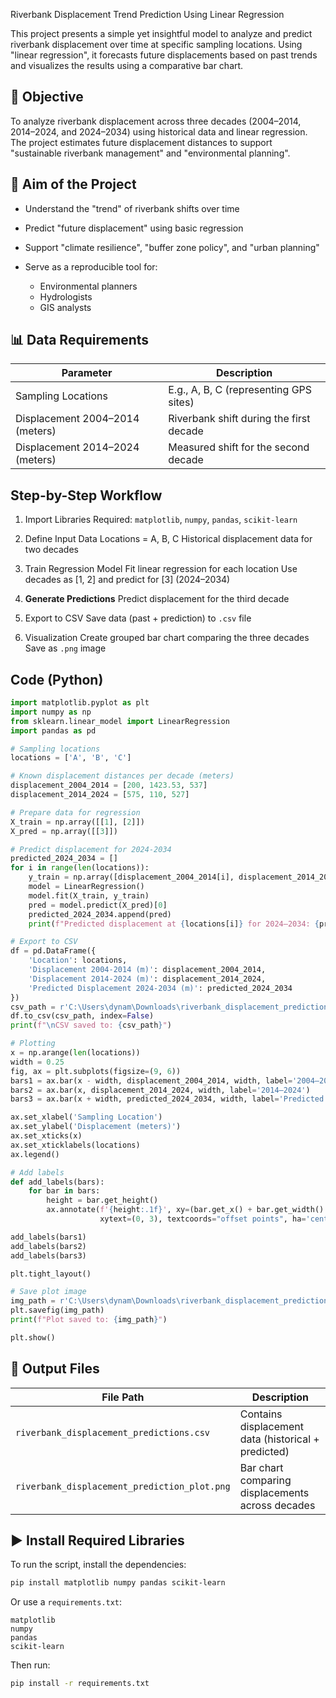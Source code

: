 Riverbank Displacement Trend Prediction Using Linear Regression

This project presents a simple yet insightful model to analyze and predict riverbank displacement over time at specific sampling locations. Using "linear regression", it forecasts future displacements based on past trends and visualizes the results using a comparative bar chart.

## 🎯 Objective

To analyze riverbank displacement across three decades (2004–2014, 2014–2024, and 2024–2034) using historical data and linear regression. The project estimates future displacement distances to support "sustainable riverbank management" and "environmental planning".

## 🧠 Aim of the Project

* Understand the "trend" of riverbank shifts over time
* Predict "future displacement" using basic regression
* Support "climate resilience", "buffer zone policy", and "urban planning"
* Serve as a reproducible tool for:

  * Environmental planners
  * Hydrologists
  * GIS analysts
## 📊 Data Requirements

| Parameter                       | Description                             |
| ------------------------------- | --------------------------------------- |
| Sampling Locations              | E.g., A, B, C (representing GPS sites)  |
| Displacement 2004–2014 (meters) | Riverbank shift during the first decade |
| Displacement 2014–2024 (meters) | Measured shift for the second decade    |

## Step-by-Step Workflow

1. Import Libraries
   Required: `matplotlib`, `numpy`, `pandas`, `scikit-learn`

2. Define Input Data
   Locations = A, B, C
   Historical displacement data for two decades

3. Train Regression Model
   Fit linear regression for each location
   Use decades as \[1, 2] and predict for \[3] (2024–2034)

4. **Generate Predictions**
   Predict displacement for the third decade

5. Export to CSV
   Save data (past + prediction) to `.csv` file

6. Visualization
   Create grouped bar chart comparing the three decades
   Save as `.png` image

##  Code (Python)

```python
import matplotlib.pyplot as plt
import numpy as np
from sklearn.linear_model import LinearRegression
import pandas as pd

# Sampling locations
locations = ['A', 'B', 'C']

# Known displacement distances per decade (meters)
displacement_2004_2014 = [200, 1423.53, 537]
displacement_2014_2024 = [575, 110, 527]

# Prepare data for regression
X_train = np.array([[1], [2]])
X_pred = np.array([[3]])

# Predict displacement for 2024-2034
predicted_2024_2034 = []
for i in range(len(locations)):
    y_train = np.array([displacement_2004_2014[i], displacement_2014_2024[i]])
    model = LinearRegression()
    model.fit(X_train, y_train)
    pred = model.predict(X_pred)[0]
    predicted_2024_2034.append(pred)
    print(f"Predicted displacement at {locations[i]} for 2024–2034: {pred:.2f} meters")

# Export to CSV
df = pd.DataFrame({
    'Location': locations,
    'Displacement 2004-2014 (m)': displacement_2004_2014,
    'Displacement 2014-2024 (m)': displacement_2014_2024,
    'Predicted Displacement 2024-2034 (m)': predicted_2024_2034
})
csv_path = r'C:\Users\dynam\Downloads\riverbank_displacement_predictions.csv'
df.to_csv(csv_path, index=False)
print(f"\nCSV saved to: {csv_path}")

# Plotting
x = np.arange(len(locations))
width = 0.25
fig, ax = plt.subplots(figsize=(9, 6))
bars1 = ax.bar(x - width, displacement_2004_2014, width, label='2004–2014')
bars2 = ax.bar(x, displacement_2014_2024, width, label='2014–2024')
bars3 = ax.bar(x + width, predicted_2024_2034, width, label='Predicted 2024–2034')

ax.set_xlabel('Sampling Location')
ax.set_ylabel('Displacement (meters)')
ax.set_xticks(x)
ax.set_xticklabels(locations)
ax.legend()

# Add labels
def add_labels(bars):
    for bar in bars:
        height = bar.get_height()
        ax.annotate(f'{height:.1f}', xy=(bar.get_x() + bar.get_width() / 2, height),
                    xytext=(0, 3), textcoords="offset points", ha='center', va='bottom')

add_labels(bars1)
add_labels(bars2)
add_labels(bars3)

plt.tight_layout()

# Save plot image
img_path = r'C:\Users\dynam\Downloads\riverbank_displacement_prediction_plot.png'
plt.savefig(img_path)
print(f"Plot saved to: {img_path}")

plt.show()
```

## 📂 Output Files

| File Path                                    | Description                                         |
| -------------------------------------------- | --------------------------------------------------- |
| `riverbank_displacement_predictions.csv`     | Contains displacement data (historical + predicted) |
| `riverbank_displacement_prediction_plot.png` | Bar chart comparing displacements across decades    |


## ▶️ Install Required Libraries

To run the script, install the dependencies:

```bash
pip install matplotlib numpy pandas scikit-learn
```

Or use a `requirements.txt`:

```
matplotlib
numpy
pandas
scikit-learn
```

Then run:

```bash
pip install -r requirements.txt
```

